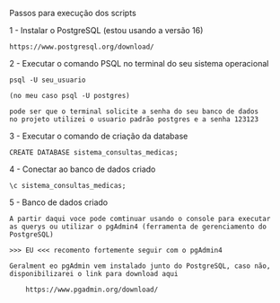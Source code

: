 Passos para execução dos scripts 

1 - Instalar o PostgreSQL (estou usando a versão 16)

    https://www.postgresql.org/download/

2 - Executar o comando PSQL no terminal do seu sistema operacional
   
    psql -U seu_usuario

    (no meu caso psql -U postgres)

    pode ser que o terminal solicite a senha do seu banco de dados
    no projeto utilizei o usuario padrão postgres e a senha 123123

3 - Executar o comando de criação da database

    CREATE DATABASE sistema_consultas_medicas;

4 - Conectar ao banco de dados criado

    \c sistema_consultas_medicas;

5 - Banco de dados criado

    A partir daqui voce pode comtinuar usando o console para executar
    as querys ou utilizar o pgAdmin4 (ferramenta de gerenciamento do PostgreSQL)

    >>> EU <<< recomento fortemente seguir com o pgAdmin4

    Geralment eo pgAdmin vem instalado junto do PostgreSQL, caso não, disponibilizarei o link para download aqui

        https://www.pgadmin.org/download/